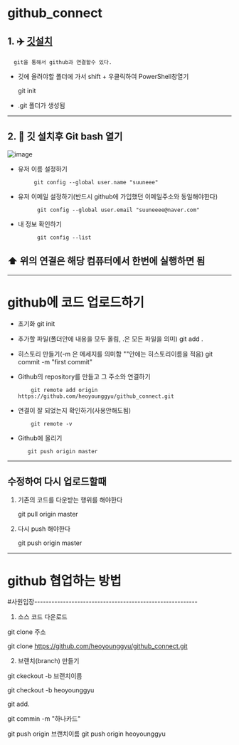 # github_connect

##  1. ✈️ [깃설치](https://git-scm.com/download/win)  

      git을 통해서 github과 연결할수 있다.


 - 깃에 올려야할 폴더에 가서 shift + 우클릭하여 PowerShell창열기
                            
      git init
      
      
 - .git 폴더가 생성됨
 ---------------------
 ## 2. 🍎 깃 설치후 Git bash 열기
 
 ![image](https://user-images.githubusercontent.com/60366769/235417840-18a965b3-8a2e-4e55-bf57-4b69f988e763.png)
 
 * 유저 이름 설정하기
 
            git config --global user.name "suuneee"


* 유저 이메일 설정하기(반드시 github에 가입했던 이메일주소와 동일해야한다)
 
            git config --global user.email "suuneeee@naver.com"
      
* 내 정보 확인하기

            git config --list


##  ⬆️ 위의 연결은 해당 컴퓨터에서 한번에 실행하면 됨
----------------------------------

# github에 코드 업로드하기

   * 초기화 
       git init
   * 추가할 파일(폴더안에 내용을 모두 올림, .은 모든 파일을 의미)
       git add .
   * 히스토리 만들기(-m 은 메세지를 의미함 ""안에는 히스토리이름을 적음)
       git commit -m "first commit"
       
  * Github의 repository를 만들고 그 주소와 연결하기

            git remote add origin https://github.com/heoyounggyu/github_connect.git
            
  * 연결이 잘 되었는지 확인하기(사용안해도됨)    

            git remote -v
            
  * Github에 올리기
  
           git push origin master


-----------------------------------------------------------------
##  수정하여 다시 업로드할때 

1. 기존의 코드를 다운받는 행위를 해야한다

     git pull origin master
     
     
2. 다시 push 해야한다

      git push origin master
     
     

-----------------------------------------------------------------


# github 협업하는 방법

#사원입장---------------------------------------------------------

1. 소스 코드 다운로드

 git clone 주소
 
 git clone https://github.com/heoyounggyu/github_connect.git
 
2. 브랜치(branch) 만들기

git ckeckout -b 브랜치이름

git checkout -b heoyounggyu

git add.

git commin -m "하나카드"

git push origin 브랜치이름
git push origin heoyounggyu









